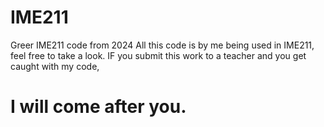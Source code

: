 # IME211
 Greer IME211 code from 2024
	All this code is by me being used in IME211, feel free to take a look.
	IF you submit this work to a teacher and you get caught with my code, 
# I will come after you.
